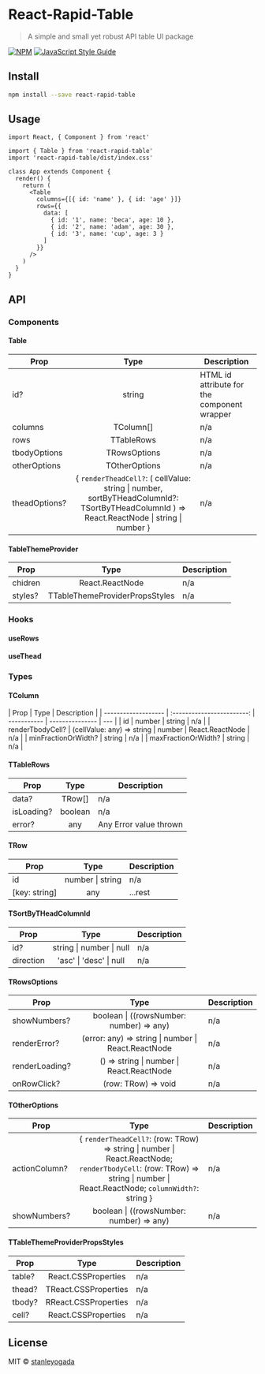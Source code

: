 # React-Rapid-Table

> A simple and small yet robust API table UI package

[![NPM](https://img.shields.io/npm/v/react-rapid-table.svg)](https://www.npmjs.com/package/react-rapid-table) [![JavaScript Style Guide](https://img.shields.io/badge/code_style-standard-brightgreen.svg)](https://standardjs.com)

## Install

```bash
npm install --save react-rapid-table
```

## Usage

```tsx
import React, { Component } from 'react'

import { Table } from 'react-rapid-table'
import 'react-rapid-table/dist/index.css'

class App extends Component {
  render() {
    return (
      <Table
        columns={[{ id: 'name' }, { id: 'age' }]}
        rows={{
          data: [
            { id: '1', name: 'beca', age: 10 },
            { id: '2', name: 'adam', age: 30 },
            { id: '3', name: 'cup', age: 3 }
          ]
        }}
      />
    )
  }
}
```

## API

### Components

#### Table

| Prop          |                                                                    Type                                                                    | Description                                 |
| ------------- | :----------------------------------------------------------------------------------------------------------------------------------------: | ------------------------------------------- |
| id?           |                                                                   string                                                                   | HTML id attribute for the component wrapper |
| columns       |                                                                 TColumn[]                                                                  | n/a                                         |
| rows          |                                                                 TTableRows                                                                 | n/a                                         |
| tbodyOptions  |                                                                TRowsOptions                                                                | n/a                                         |
| otherOptions  |                                                               TOtherOptions                                                                | n/a                                         |
| theadOptions? | { `renderTheadCell?`: ( cellValue: string \| number, sortByTHeadColumnId?: TSortByTHeadColumnId ) => React.ReactNode \| string \| number } | n/a                                         |

#### TableThemeProvider

| Prop    |              Type              | Description |
| ------- | :----------------------------: | ----------- |
| chidren |        React.ReactNode         | n/a         |
| styles? | TTableThemeProviderPropsStyles | n/a         |

### Hooks

#### useRows

#### useThead

### Types

#### TColumn

| Prop                |            Type            | Description |
| ------------------- | :------------------------: | ----------- | --------------- | --- |
| id                  |      number \| string      | n/a         |
| renderTbodyCell?    | (cellValue: any) => string | number      | React.ReactNode | n/a |
| minFractionOrWidth? |           string           | n/a         |
| maxFractionOrWidth? |           string           | n/a         |

#### TTableRows

| Prop       |  Type   | Description            |
| ---------- | :-----: | ---------------------- |
| data?      | TRow[]  | n/a                    |
| isLoading? | boolean | n/a                    |
| error?     |   any   | Any Error value thrown |

#### TRow

| Prop          |       Type       | Description |
| ------------- | :--------------: | ----------- |
| id            | number \| string | n/a         |
| [key: string] |       any        | ...rest     |

#### TSortByTHeadColumnId

| Prop      |           Type           | Description |
| --------- | :----------------------: | ----------- |
| id?       | string \| number \| null | n/a         |
| direction | 'asc' \| 'desc' \| null  | n/a         |

#### TRowsOptions

| Prop           |                        Type                         | Description |
| -------------- | :-------------------------------------------------: | ----------- |
| showNumbers?   |      boolean \| ((rowsNumber: number) => any)       | n/a         |
| renderError?   | (error: any) => string \| number \| React.ReactNode | n/a         |
| renderLoading? |      () => string \| number \| React.ReactNode      | n/a         |
| onRowClick?    |                 (row: TRow) => void                 | n/a         |

#### TOtherOptions

| Prop          |                                                                                   Type                                                                                    | Description |
| ------------- | :-----------------------------------------------------------------------------------------------------------------------------------------------------------------------: | ----------- |
| actionColumn? | { `renderTheadCell?`: (row: TRow) => string \| number \| React.ReactNode; `renderTbodyCell`: (row: TRow) => string \| number \| React.ReactNode; `columnWidth?`: string } | n/a         |
| showNumbers?  |                                                                 boolean \| ((rowsNumber: number) => any)                                                                  | n/a         |

#### TTableThemeProviderPropsStyles

| Prop   |         Type         | Description |
| ------ | :------------------: | ----------- |
| table? | React.CSSProperties  | n/a         |
| thead? | TReact.CSSProperties | n/a         |
| tbody? | RReact.CSSProperties | n/a         |
| cell?  | React.CSSProperties  | n/a         |

## License

MIT © [stanleyogada](https://github.com/stanleyogada)

